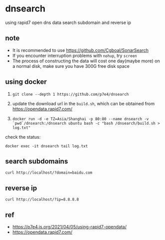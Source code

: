 # dnsearch

using rapid7 open dns data search subdomain and reverse ip

## note

- It is recommended to use https://github.com/Cgboal/SonarSearch
- If you encounter interruption problems with `nohup`, try `screen`
- The process of constructing the data will cost one day(maybe more) on a normal disk, make sure you have 300G free disk space

## using docker

1. `git clone --depth 1 https://github.com/p7e4/dnsearch`

2. update the download url in the `build.sh`, which can be obtained from https://opendata.rapid7.com/

3. ```docker run -d -e TZ=Asia/Shanghai -p 80:80 --name dnsearch -v `pwd`/dnsearch:/dnsearch ubuntu bash -c "bash /dnsearch/build.sh > log.txt"```

check the status:

`docker exec -it dnsearch tail log.txt`

## search subdomains

`curl http://localhost/?domain=baidu.com`

## reverse ip

`curl http://localhost/?ip=8.8.8.8`

## ref

- https://p7e4.js.org/2021/04/05/using-rapid7-opendata/
- https://opendata.rapid7.com/

